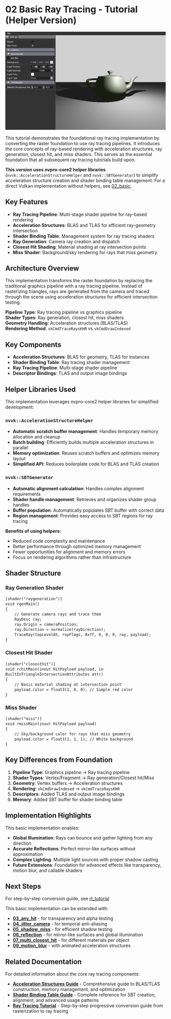 # 02 Basic Ray Tracing - Tutorial (Helper Version)
![](/docs/images/02.png)

This tutorial demonstrates the foundational ray tracing implementation by converting the raster foundation to use ray tracing pipelines. It introduces the core concepts of ray-based rendering with acceleration structures, ray generation, closest hit, and miss shaders. This serves as the essential foundation that all subsequent ray tracing tutorials build upon.

**This version uses nvpro-core2 helper libraries** (`nvvk::AccelerationStructureHelper` and `nvvk::SBTGenerator`) to simplify acceleration structure creation and shader binding table management. For a direct Vulkan implementation without helpers, see [02_basic](../02_basic).

## Key Features

- **Ray Tracing Pipeline**: Multi-stage shader pipeline for ray-based rendering
- **Acceleration Structures**: BLAS and TLAS for efficient ray-geometry intersection
- **Shader Binding Table**: Management system for ray tracing shaders
- **Ray Generation**: Camera ray creation and dispatch
- **Closest Hit Shading**: Material shading at ray intersection points
- **Miss Shader**: Background/sky rendering for rays that miss geometry

## Architecture Overview

This implementation transforms the raster foundation by replacing the traditional graphics pipeline with a ray tracing pipeline. Instead of rasterizing triangles, rays are generated from the camera and traced through the scene using acceleration structures for efficient intersection testing.

**Pipeline Type**: Ray tracing pipeline vs graphics pipeline  
**Shader Types**: Ray generation, closest hit, miss shaders  
**Geometry Handling**: Acceleration structures (BLAS/TLAS)  
**Rendering Method**: `vkCmdTraceRaysKHR` vs `vkCmdDrawIndexed`

## Key Components

- **Acceleration Structures**: BLAS for geometry, TLAS for instances
- **Shader Binding Table**: Ray tracing shader management
- **Ray Tracing Pipeline**: Multi-stage shader pipeline
- **Descriptor Bindings**: TLAS and output image bindings

## Helper Libraries Used

This implementation leverages nvpro-core2 helper libraries for simplified development:

### `nvvk::AccelerationStructureHelper`
- **Automatic scratch buffer management**: Handles temporary memory allocation and cleanup
- **Batch building**: Efficiently builds multiple acceleration structures in parallel
- **Memory optimization**: Reuses scratch buffers and optimizes memory layout
- **Simplified API**: Reduces boilerplate code for BLAS and TLAS creation

### `nvvk::SBTGenerator`
- **Automatic alignment calculation**: Handles complex alignment requirements
- **Shader handle management**: Retrieves and organizes shader group handles
- **Buffer population**: Automatically populates SBT buffer with correct data
- **Region management**: Provides easy access to SBT regions for ray tracing

**Benefits of using helpers:**
- Reduced code complexity and maintenance
- Better performance through optimized memory management
- Fewer opportunities for alignment and memory errors
- Focus on rendering algorithms rather than infrastructure

## Shader Structure

### Ray Generation Shader
```hlsl
[shader("raygeneration")]
void rgenMain()
{
    // Generate camera rays and trace them
    RayDesc ray;
    ray.Origin = cameraPosition;
    ray.Direction = normalize(rayDirection);
    TraceRay(topLevelAS, rayFlags, 0xff, 0, 0, 0, ray, payload);
}
```

### Closest Hit Shader
```hlsl
[shader("closesthit")]
void rchitMain(inout HitPayload payload, in BuiltInTriangleIntersectionAttributes attr)
{
    // Basic material shading at intersection point
    payload.color = float3(1, 0, 0); // Simple red color
}
```

### Miss Shader
```hlsl
[shader("miss")]
void rmissMain(inout HitPayload payload)
{
    // Sky/background color for rays that miss geometry
    payload.color = float3(1, 1, 1); // White background
}
```

## Key Differences from Foundation

1. **Pipeline Type**: Graphics pipeline → Ray tracing pipeline
2. **Shader Types**: Vertex/Fragment → Ray generation/Closest hit/Miss
3. **Geometry**: Vertex buffers → Acceleration structures
4. **Rendering**: `vkCmdDrawIndexed` → `vkCmdTraceRaysKHR`
5. **Descriptors**: Added TLAS and output image bindings
6. **Memory**: Added SBT buffer for shader binding table

## Implementation Highlights

This basic implementation enables:
- **Global Illumination**: Rays can bounce and gather lighting from any direction
- **Accurate Reflections**: Perfect mirror-like surfaces without approximation
- **Complex Lighting**: Multiple light sources with proper shadow casting
- **Future Extensions**: Foundation for advanced effects like transparency, motion blur, and callable shaders

## Next Steps

For step-by-step conversion guide, see [rt_tutorial](/docs/index.md)

This basic implementation can be extended with:
- **[03_any_hit](../03_any_hit)** - for transparency and alpha testing
- **[04_jitter_camera](../04_jitter_camera)** - for temporal anti-aliasing
- **[05_shadow_miss](../05_shadow_miss)** - for efficient shadow testing
- **[06_reflection](../06_reflection)** - for mirror-like surfaces and global illumination
- **[07_multi_closest_hit](../07_multi_closest_hit)** - for different materials per object
- **[09_motion_blur](../09_motion_blur)** - with animated acceleration structures

## Related Documentation

For detailed information about the core ray tracing components:

- **[Acceleration Structures Guide](/docs/acceleration_structures.md)** - Comprehensive guide to BLAS/TLAS construction, memory management, and optimization
- **[Shader Binding Table Guide](/docs/shader_binding_table.md)** - Complete reference for SBT creation, alignment, and advanced usage patterns
- **[Ray Tracing Tutorial](/docs/index.md)** - Step-by-step progressive conversion guide from rasterization to ray tracing

